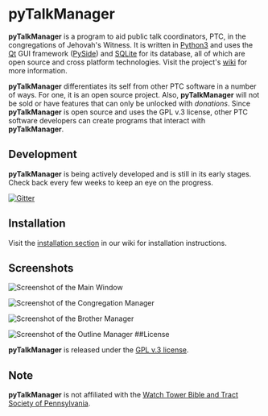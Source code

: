 # pyTalkManager

**pyTalkManager** is a program to aid public talk coordinators, PTC,
in the congregations of Jehovah's Witness. It is written in
[Python3](https://www.python.org/) and uses the
[Qt](http://qt-project.org/) GUI framework
([PySide](http://qt-project.org/wiki/PySide)) and
[SQLite](https://www.sqlite.org/) for its database, all of which are
open source and cross platform technologies. Visit the project's
[wiki](https://github.com/TheoDevelopers/pyTalkManager/wiki) for more
information.

**pyTalkManager** differentiates its self from other PTC software in a
number of ways. For one, it is an open source project. Also,
**pyTalkManager** will not be sold or have features that can only be
unlocked with *donations*. Since **pyTalkManager** is open source and
uses the GPL v.3 license, other PTC software developers can create
programs that interact with **pyTalkManager**. 

## Development

**pyTalkManager** is being actively developed and is still in its early
stages. Check back every few weeks to keep an eye on the progress.

[![Gitter](https://badges.gitter.im/Join%20Chat.svg)](https://gitter.im/TheoDevelopers/pyTalkManager?utm_source=badge&utm_medium=badge&utm_campaign=pr-badge)

## Installation

Visit the
[installation section](https://github.com/TheoDevelopers/pyTalkManager/wiki/installation)
in our wiki for installation instructions.


##  Screenshots
![Screenshot of the Main Window](https://raw.githubusercontent.com/wiki/TheoDevelopers/pyTalkManager/images/sreenshots/MainWindow_2015-11-06.png)

![Screenshot of the Congregation Manager](https://raw.githubusercontent.com/wiki/TheoDevelopers/pyTalkManager/images/sreenshots/EditCongregation_2015-11-06.png)

![Screenshot of the Brother Manager](https://raw.githubusercontent.com/wiki/TheoDevelopers/pyTalkManager/images/sreenshots/BrotherWindow_2015-11-06.png)

![Screenshot of the Outline Manager](https://raw.githubusercontent.com/wiki/TheoDevelopers/pyTalkManager/images/sreenshots/OutlineWindow_2015-11-06.png)
##License

**pyTalkManager** is released under the
[GPL v.3 license](https://www.gnu.org/copyleft/gpl.html).


## Note

**pyTalkManager** is not affiliated with the
[Watch Tower Bible and Tract Society of Pennsylvania](http://www.JW.org).
